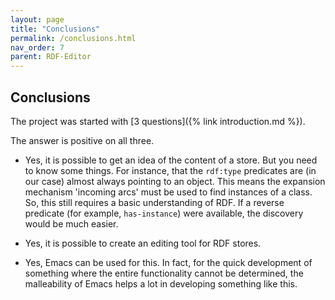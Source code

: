 ```yaml
---
layout: page
title: "Conclusions"
permalink: /conclusions.html
nav_order: 7
parent: RDF-Editor
---
```


## Conclusions

The project was started with [3 questions]({% link introduction.md %}).

The answer is positive on all three.

- Yes, it is possible to get an idea of the content of a store. But you need to know some things. For instance, that the `rdf:type` predicates are (in our case) almost always pointing to an object. This means the expansion mechanism 'incoming arcs' must be used to find instances of a class. So, this still requires a basic understanding of RDF. If a reverse predicate (for example, `has-instance`) were available, the discovery would be much easier.

- Yes, it is possible to create an editing tool for RDF stores.

- Yes, Emacs can be used for this. In fact, for the quick development of something where the entire functionality cannot be determined, the malleability of Emacs helps a lot in developing something like this.
